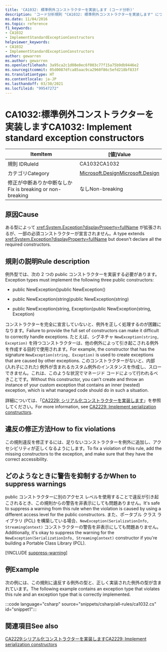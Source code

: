 ```yaml
---
title: 'CA1032: 標準例外コンストラクターを実装します (コード分析)'
description: 'コード分析規則 "CA1032: 標準例外コンストラクターを実装します" について説明します'
ms.date: 11/04/2016
ms.topic: reference
f1_keywords:
- CA1032
- ImplementStandardExceptionConstructors
helpviewer_keywords:
- CA1032
- ImplementStandardExceptionConstructors
author: gewarren
ms.author: gewarren
ms.openlocfilehash: 3a95ca2c1d08e0ec6f003c77f15a75b9db9446e2
ms.sourcegitcommit: 05d0087dfca85aac9ca2960f86c5efd218bf833f
ms.translationtype: HT
ms.contentlocale: ja-JP
ms.lasthandoff: 03/30/2021
ms.locfileid: "99547272"
---
```

# <a name="ca1032-implement-standard-exception-constructors"></a><span data-ttu-id="64699-103">CA1032:標準例外コンストラクターを実装します</span><span class="sxs-lookup"><span data-stu-id="64699-103">CA1032: Implement standard exception constructors</span></span>

| <span data-ttu-id="64699-104">Item</span><span class="sxs-lookup"><span data-stu-id="64699-104">Item</span></span>                                     | <span data-ttu-id="64699-105">[値]</span><span class="sxs-lookup"><span data-stu-id="64699-105">Value</span></span>            |
|------------------------------------------|------------------|
| <span data-ttu-id="64699-106">規則 ID</span><span class="sxs-lookup"><span data-stu-id="64699-106">RuleId</span></span>                                   | <span data-ttu-id="64699-107">CA1032</span><span class="sxs-lookup"><span data-stu-id="64699-107">CA1032</span></span>           |
| <span data-ttu-id="64699-108">カテゴリ</span><span class="sxs-lookup"><span data-stu-id="64699-108">Category</span></span>                                 | [<span data-ttu-id="64699-109">Microsoft.Design</span><span class="sxs-lookup"><span data-stu-id="64699-109">Microsoft.Design</span></span>](design-warnings.md) |
| <span data-ttu-id="64699-110">修正が中断ありか中断なしか</span><span class="sxs-lookup"><span data-stu-id="64699-110">Fix is breaking or non-breaking</span></span> | <span data-ttu-id="64699-111">なし</span><span class="sxs-lookup"><span data-stu-id="64699-111">Non-breaking</span></span>     |

## <a name="cause"></a><span data-ttu-id="64699-112">原因</span><span class="sxs-lookup"><span data-stu-id="64699-112">Cause</span></span>

<span data-ttu-id="64699-113">ある型によって <xref:System.Exception?displayProperty=fullName> が拡張されるが、一部の必須コンストラクターが宣言されません。</span><span class="sxs-lookup"><span data-stu-id="64699-113">A type extends <xref:System.Exception?displayProperty=fullName> but doesn't declare all the required constructors.</span></span>

## <a name="rule-description"></a><span data-ttu-id="64699-114">規則の説明</span><span class="sxs-lookup"><span data-stu-id="64699-114">Rule description</span></span>

<span data-ttu-id="64699-115">例外型では、次の 2 つの public コンストラクターを実装する必要があります。</span><span class="sxs-lookup"><span data-stu-id="64699-115">Exception types must implement the following three public constructors:</span></span>

- <span data-ttu-id="64699-116">public NewException()</span><span class="sxs-lookup"><span data-stu-id="64699-116">public NewException()</span></span>

- <span data-ttu-id="64699-117">public NewException(string)</span><span class="sxs-lookup"><span data-stu-id="64699-117">public NewException(string)</span></span>

- <span data-ttu-id="64699-118">public NewException(string, Exception)</span><span class="sxs-lookup"><span data-stu-id="64699-118">public NewException(string, Exception)</span></span>

<span data-ttu-id="64699-119">コンストラクターを完全に宣言していないと、例外を正しく処理するのが困難になります。</span><span class="sxs-lookup"><span data-stu-id="64699-119">Failure to provide the full set of constructors can make it difficult to correctly handle exceptions.</span></span> <span data-ttu-id="64699-120">たとえば、シグネチャ `NewException(string, Exception)` を持つコンストラクターは、他の例外によって引き起こされる例外を作成する目的で使用されます。</span><span class="sxs-lookup"><span data-stu-id="64699-120">For example, the constructor that has the signature `NewException(string, Exception)` is used to create exceptions that are caused by other exceptions.</span></span> <span data-ttu-id="64699-121">このコンストラクターがないと、内部 (入れ子にされた) 例外が含まれるカスタム例外のインスタンスを作成し、スローできません。これは、このような状況でマネージド コードによって行われるべきことです。</span><span class="sxs-lookup"><span data-stu-id="64699-121">Without this constructor, you can't create and throw an instance of your custom exception that contains an inner (nested) exception, which is what managed code should do in such a situation.</span></span>

<span data-ttu-id="64699-122">詳細については、「[CA2229: シリアル化コンストラクターを実装します](ca2229.md)」を参照してください。</span><span class="sxs-lookup"><span data-stu-id="64699-122">For more information, see [CA2229: Implement serialization constructors](ca2229.md).</span></span>

## <a name="how-to-fix-violations"></a><span data-ttu-id="64699-123">違反の修正方法</span><span class="sxs-lookup"><span data-stu-id="64699-123">How to fix violations</span></span>

<span data-ttu-id="64699-124">この規則違反を修正するには、足りないコンストラクターを例外に追加し、アクセシビリティが正しくなるようにします。</span><span class="sxs-lookup"><span data-stu-id="64699-124">To fix a violation of this rule, add the missing constructors to the exception, and make sure that they have the correct accessibility.</span></span>

## <a name="when-to-suppress-warnings"></a><span data-ttu-id="64699-125">どのようなときに警告を抑制するか</span><span class="sxs-lookup"><span data-stu-id="64699-125">When to suppress warnings</span></span>

<span data-ttu-id="64699-126">public コンストラクターに別のアクセス レベルを使用することで違反が引き起こされるとき、この規則からの警告を非表示にしても問題ありません。</span><span class="sxs-lookup"><span data-stu-id="64699-126">It's safe to suppress a warning from this rule when the violation is caused by using a different access level for the public constructors.</span></span> <span data-ttu-id="64699-127">また、ポータブル クラス ライブラリ (PCL) を構築している場合、`NewException(SerializationInfo, StreamingContext)` コンストラクターの警告を非表示にしても問題ありません。</span><span class="sxs-lookup"><span data-stu-id="64699-127">Additionally, it's okay to suppress the warning for the `NewException(SerializationInfo, StreamingContext)` constructor if you're building a Portable Class Library (PCL).</span></span>

[!INCLUDE [suppress-warning](../../../../includes/code-analysis/suppress-warning.md)]

## <a name="example"></a><span data-ttu-id="64699-128">例</span><span class="sxs-lookup"><span data-stu-id="64699-128">Example</span></span>

<span data-ttu-id="64699-129">次の例には、この規則に違反する例外の型と、正しく実装された例外の型が含まれています。</span><span class="sxs-lookup"><span data-stu-id="64699-129">The following example contains an exception type that violates this rule and an exception type that is correctly implemented.</span></span>

:::code language="csharp" source="snippets/csharp/all-rules/ca1032.cs" id="snippet1":::

## <a name="see-also"></a><span data-ttu-id="64699-130">関連項目</span><span class="sxs-lookup"><span data-stu-id="64699-130">See also</span></span>

[<span data-ttu-id="64699-131">CA2229:シリアル化コンストラクターを実装します</span><span class="sxs-lookup"><span data-stu-id="64699-131">CA2229: Implement serialization constructors</span></span>](ca2229.md)
